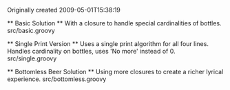 Originally created 2009-05-01T15:38:19

** Basic Solution **
With a closure to handle special cardinalities of bottles.
    src/basic.groovy

** Single Print Version **
Uses a single print algorithm for all four lines. Handles cardinality on bottles, uses 'No more' instead of 0.
    src/single.groovy

** Bottomless Beer Solution **
Using more closures to create a richer lyrical experience.
    src/bottomless.groovy

